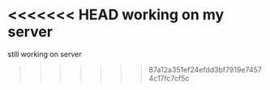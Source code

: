 <<<<<<< HEAD
working on my server
=======
still working on server
>>>>>>> 87a12a351ef24efdd3bf7919e74574c17fc7cf5c
